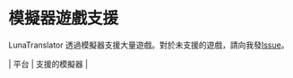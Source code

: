 # 模擬器遊戲支援

LunaTranslator 透過模擬器支援大量遊戲。對於未支援的遊戲，請向我發[Issue](https://lunatranslator.org/Resource/game_support)。

| 平台 | 支援的模擬器 |